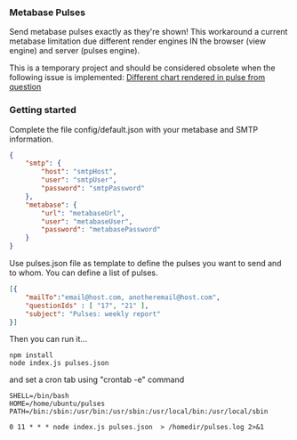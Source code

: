 ### Metabase Pulses

Send metabase pulses exactly as they're shown! This workaround a current metabase limitation due different render engines IN the browser (view engine) and server (pulses engine).

This is a temporary project and should be considered obsolete when the following issue is implemented: [Different chart rendered in pulse from question](https://github.com/metabase/metabase/issues/5493)

### Getting started 

Complete the file config/default.json with your metabase and SMTP information.

```json
{
    "smtp": {
        "host": "smtpHost",
        "user": "smtpUser",
        "password": "smtpPassword"
    },
    "metabase": {
        "url": "metabaseUrl",
        "user": "metabaseUser",
        "password": "metabasePassword"
    }
}
```

Use pulses.json file as template to define the pulses you want to send and to whom. You can define a list of pulses.

```json
[{
    "mailTo":"email@host.com, anotheremail@host.com",
    "questionIds" : [ "17", "21" ],
    "subject": "Pulses: weekly report"
}]
```

Then you can run it...
```
npm install
node index.js pulses.json
```

and set a cron tab using "crontab -e" command

```
SHELL=/bin/bash
HOME=/home/ubuntu/pulses
PATH=/bin:/sbin:/usr/bin:/usr/sbin:/usr/local/bin:/usr/local/sbin

0 11 * * * node index.js pulses.json  > /homedir/pulses.log 2>&1
```


